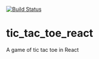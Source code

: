 [![Build Status](https://travis-ci.org/jchung722/tic_tac_toe_react.svg?branch=master)](https://travis-ci.org/jchung722/tic_tac_toe_react)
# tic_tac_toe_react
A game of tic tac toe in React
